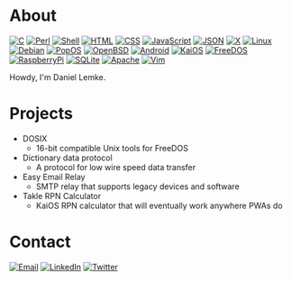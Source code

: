 # About

[![C](https://img.shields.io/badge/-C-black?style=flat-square&logo=c&logoColor=blue&labelColor=white)](https://www.amazon.com/Programming-Language-2nd-Brian-Kernighan/dp/0131103628)
[![Perl](https://img.shields.io/badge/-Perl-black?style=flat-square&logo=perl&logoColor=blue&labelColor=white)](https://perl.org)
[![Shell](https://img.shields.io/badge/-Sh-black?style=flat-square&logo=gnome-terminal&logoColor=black&labelColor=white)](https://pubs.opengroup.org/onlinepubs/9699919799.2008edition/utilities/V3_chap02.html)
[![HTML](https://img.shields.io/badge/-HTML-black?style=flat-square&logo=html5&labelColor=white)](https://developer.mozilla.org/en-US/docs/Web/HTML)
[![CSS](https://img.shields.io/badge/-CSS-black?style=flat-square&logo=css3&logoColor=blue&labelColor=white)](https://developer.mozilla.org/en-US/docs/Web/CSS)
[![JavaScript](https://img.shields.io/badge/-JavaScript-black?style=flat-square&logo=javascript&labelColor=white)](https://developer.mozilla.org/en-US/docs/Web/JavaScript)
[![JSON](https://img.shields.io/badge/-JSON-black?style=flat-square&logo=json&logoColor=gray&labelColor=white)](https://json.org)
[![X](https://img.shields.io/badge/-X.org-black?style=flat-square&logo=x.org&logoColor=black&labelColor=white)](https://x.org/wiki)
[![Linux](https://img.shields.io/badge/-Linux-black?style=flat-square&logo=linux&logoColor=black&labelColor=white)](https://linuxfoundation.org)
[![Debian](https://img.shields.io/badge/-Debian-black?style=flat-square&logo=debian&logoColor=red&labelColor=white)](https://debian.org)
[![PopOS](https://img.shields.io/badge/-Pop!__OS-black?style=flat-square&logo=popos&labelColor=white)](https://pop.system76.com)
[![OpenBSD](https://img.shields.io/badge/-OpenBSD-black?style=flat-square&logo=openbsd&logoColor=black&labelColor=white)](https://openbsd.org)
[![Android](https://img.shields.io/badge/-Android-black?style=flat-square&logo=android&labelColor=white)](https://android.com)
[![KaiOS](https://img.shields.io/badge/-KaiOS-black?style=flat-square&logo=kaios&logoColor=purple&labelColor=white)](https://kaiostech.com)
[![FreeDOS](https://img.shields.io/badge/-FreeDOS-black?style=flat-square&logo=powershell&logoColor=black&labelColor=white)](https://freedos.org)
[![RaspberryPi](https://img.shields.io/badge/-Raspberry_Pi-black?style=flat-square&logo=raspberrypi&logoColor=red&labelColor=white)](https://raspberrypi.org)
[![SQLite](https://img.shields.io/badge/-SQLite-black?style=flat-square&logo=sqlite&logoColor=blue&labelColor=white)](https://sqlite.org)
[![Apache](https://img.shields.io/badge/-Apache-black?style=flat-square&logo=apache&logoColor=black&labelColor=white)](https://apache.org)
[![Vim](https://img.shields.io/badge/-Vim-black?style=flat-square&logo=vim&logoColor=green&labelColor=white)](https://vim.org)

Howdy, I'm Daniel Lemke.

# Projects

- DOSIX
  - 16-bit compatible Unix tools for FreeDOS
- Dictionary data protocol
  - A protocol for low wire speed data transfer
- Easy Email Relay
  - SMTP relay that supports legacy devices and software
- Takle RPN Calculator
  - KaiOS RPN calculator that will eventually work anywhere PWAs do

# Contact

[![Email](https://img.shields.io/badge/-dlemke@taklesoftware.com-black?style=for-the-badge&logo=gmail&labelColor=white)](mailto:dlemke@taklesoftware.com)
[![LinkedIn](https://img.shields.io/badge/-Daniel_Lemke-black?style=for-the-badge&logo=linkedin&logoColor=blue&labelColor=white)](https://linkedin.com/)
[![Twitter](https://img.shields.io/badge/-@daniellemke-black?style=for-the-badge&logo=twitter&labelColor=white)](https://twitter.com/)
